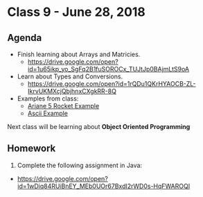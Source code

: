 # Class 9 - June 28, 2018

## Agenda

* Finish learning about Arrays and Matricies.
  * https://drive.google.com/open?id=1u65ikp_yo_SgFq2B1fuSOROCx_TUJtJp0BAjmLtS9oA
* Learn about Types and Conversions.
  * https://drive.google.com/open?id=1rQDu1QKrHYAOCB-ZL-IkrvUKMXcjQbjhnxCXgkRR-8Q
* Examples from class:
  * [Ariane 5 Rocket Example](Rocket.java)
  * [Ascii Example](Ascii.java)

Next class will be learning about **Object Oriented Programming**

## Homework

1. Complete the following assignment in Java:
  * https://drive.google.com/open?id=1wDiq84RUiBnEY_MEb0UOr67BxdI2rWD0s-HqFWAROQI